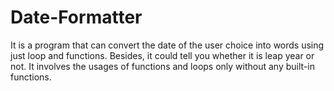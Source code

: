 # Date-Formatter
It is a program that can convert the date of the user choice into words using just loop and functions. Besides, it could tell you whether it is leap year or not. 
It involves the usages of functions and loops only without any built-in functions.
